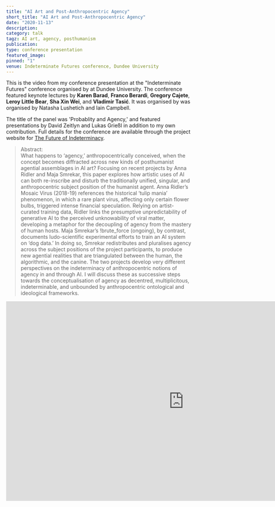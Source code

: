 ```yaml
---
title: "AI Art and Post-Anthropocentric Agency"
short_title: "AI Art and Post-Anthropocentric Agency"
date: "2020-11-13"
description:
category: talk
tagz: AI art, agency, posthumanism
publication:
type: conference presentation
featured_image:
pinned: "1"
venue: Indeterminate Futures conference, Dundee University
---
```


This is the video from my conference presentation at the "Indeterminate Futures" conference organised by at Dundee University. The conference featured keynote lectures by **Karen Barad**, **Franco Berardi**, **Gregory Cajete**, **Leroy Little Bear**, **Sha Xin Wei**, and **Vladimir Tasić**. It was organised by was organised by Natasha Lushetich and Iain Campbell.

The title of the panel was 'Probablity and Agency,' and featured presentations by David Zeitlyn and Lukas Grießl in addition to my own contribution. Full details for the conference are available through the project website for [The Future of Indeterminacy](https://indeterminacy.ac.uk/indeterminate-futures/).

>Abstract: <br>
What happens to ‘agency,’ anthropocentrically conceived, when the concept becomes diffracted across new kinds of posthumanist agential assemblages in AI art? Focusing on recent projects by Anna Ridler and Maja Smrekar, this paper explores how artistic uses of AI can both re-inscribe and disturb the traditionally unified, singular, and anthropocentric subject position of the humanist agent.
Anna Ridler’s Mosaic Virus (2018-19) references the historical ‘tulip mania’ phenomenon, in which a rare plant virus, affecting only certain flower bulbs, triggered intense financial speculation. Relying on artist-curated training data, Ridler links the presumptive unpredictability of generative AI to the perceived unknowability of viral matter, developing a metaphor for the decoupling of agency from the mastery of human hosts. Maja Smrekar’s !brute_force (ongoing), by contrast, documents ludo-scientific experimental efforts to train an AI system on ‘dog data.’ In doing so, Smrekar redistributes and pluralises agency across the subject positions of the project participants, to produce new agential realities that are triangulated between the human, the algorithmic, and the canine.
The two projects develop very different perspectives on the indeterminacy of anthropocentric notions of agency in and through AI. I will discuss these as successive steps towards the conceptualisation of agency as decentred, multiplicitous, indeterminable, and unbounded by anthropocentric ontological and ideological frameworks.

<iframe width="966" height="543" src="https://www.youtube.com/embed/yyL8L9X4uD0" title="YouTube video player" frameborder="0" allow="accelerometer; autoplay; clipboard-write; encrypted-media; gyroscope; picture-in-picture" allowfullscreen></iframe>
